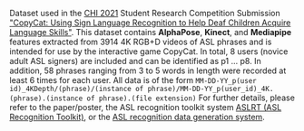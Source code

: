 Dataset used in the [CHI 2021](https://chi2021.acm.org/) Student Research Competition Submission ["CopyCat: Using Sign Language Recognition to Help Deaf Children Acquire Language Skills"](https://dl.acm.org/doi/10.1145/3411763.3451523).
This dataset contains **AlphaPose**, **Kinect**, and **Mediapipe** features extracted from 3914 4K RGB+D videos of ASL phrases and is intended for use by the interactive game CopyCat. In total, 8 users (novice adult ASL signers) are included and can be identified as p1 ... p8. In addition, 58 phrases ranging from 3 to 5 words in length were recorded at least 6 times for each user.
All data is of the form `MM-DD-YY_p(user id)_4KDepth/(phrase)/(instance of phrase)/MM-DD-YY_p(user_id)_4K.(phrase).(instance of phrase).(file extension)`
For further details, please refer to the paper/poster, the ASL recognition toolkit system [ASLRT (ASL Recognition Toolkit)](https://github.com/Accessible-Technology-in-Sign/ASLRT), or the [ASL recognition data generation system](https://github.com/Accessible-Technology-in-Sign/ASLRT-Data-Generator).
